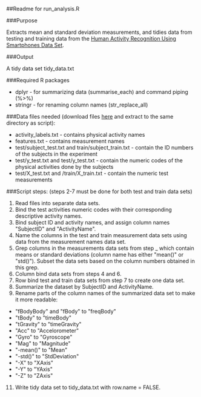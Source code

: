 ##Readme for run_analysis.R

###Purpose

Extracts mean and standard deviation measurements, and tidies data from testing and training data from the [Human Activity Recognition Using Smartphones Data Set](https://archive.ics.uci.edu/ml/datasets/Human+Activity+Recognition+Using+Smartphones).

###Output

A tidy data set tidy_data.txt

###Required R packages

- dplyr - for summarizing data (summarise_each) and command piping (%>%)
- stringr - for renaming column names (str_replace_all)

###Data files needed (download files [here](https://d396qusza40orc.cloudfront.net/getdata%2Fprojectfiles%2FUCI%20HAR%20Dataset.zip) and extract to the same directory as script):
- activity_labels.txt - contains physical activity names
- features.txt - contains measurement names
- test/subject_test.txt and train/subject_train.txt - contain the ID numbers of the subjects in the experiment
- test/y_test.txt and test/y_test.txt - contain the numeric codes of the physical activities done by the subjects
- test/X_test.txt and /train/X_train.txt - contain the numeric test measurements

###Script steps: (steps 2-7 must be done for both test and train data sets)

1. Read files into separate data sets.
2. Bind the test activities numeric codes with their corresponding descriptive activity names.
4. Bind subject ID and activity names, and assign column names "SubjectID" and "ActivityName".
5. Name the columns in the test and train measurement data sets using data from the measurement names data set.
6. Grep columns in the measurements data sets from step _ which contain means or standard deviations (column name has either "mean()" or "std()"). Subset the data sets based on the column numbers obtained in this grep.
7. Column bind data sets from steps 4 and 6.
8. Row bind test and train data sets from step 7 to create one data set.
9. Summarize the dataset by SubjectID and ActivityName.
10. Rename parts of the column names of the summarized data set to make it more readable:
  - "fBodyBody" and "fBody" to "freqBody"
  - "tBody" to "timeBody"
  - "tGravity" to "timeGravity"
  - "Acc" to "Accelorometer"
  - "Gyro" to "Gyroscope"
  - "Mag" to "Magnitude"
  - "-mean()" to "Mean"
  - "-std()" to "StdDeviation"
  - "-X" to "XAxis"
  - "-Y" to "YAxis"
  - "-Z" to "ZAxis"
11. Write tidy data set to tidy_data.txt with row.name = FALSE.